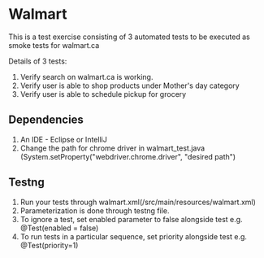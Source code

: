 # Walmart

This is a test exercise consisting of 3 automated tests to be executed as smoke tests for walmart.ca

Details of 3 tests:
1. Verify search on walmart.ca is working.
2. Verify user is able to shop products under Mother's day category
3. Verify user is able to schedule pickup for grocery

## Dependencies

1. An IDE - Eclipse or IntelliJ
2. Change the path for chrome driver in walmart_test.java 
(System.setProperty("webdriver.chrome.driver", "desired path")


## Testng
1. Run your tests  through walmart.xml(/src/main/resources/walmart.xml)
2. Parameterization is done through testng file.
3. To ignore a test, set enabled parameter to false  alongside test
e.g.  @Test(enabled = false)
4. To run tests in a particular sequence, set priority alongside test
e.g. @Test(priority=1)
